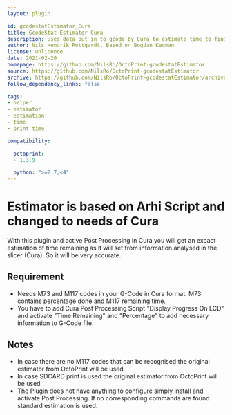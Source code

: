 ```yaml
---
layout: plugin

id: gcodestatEstimator_Cura
title: GcodeStat Estimator Cura
description: uses data put in to gcode by Cura to estimate time to finish print
author: Nils Hendrik Rottgardt, Based on Bogdan Kecman
license: unlicence
date: 2021-02-20
homepage: https://github.com/NilsRo/OctoPrint-gcodestatEstimator
source: https://github.com/NilsRo/OctoPrint-gcodestatEstimator
archive: https://github.com/NilsRo/OctoPrint-gcodestatEstimator/archive/master.zip
follow_dependency_links: false

tags:
- helper
- estimator
- estimation
- time
- print time

compatibility:

  octoprint:
  - 1.3.9

  python: ">=2.7,<4"
---
```


# Estimator is based on Arhi Script and changed to needs of Cura
With this plugin and active Post Processing in Cura you will get an excact estimation of time remaining as it will set from information analysed in the slicer (Cura). So it will be very accurate.

## Requirement
 * Needs M73 and M117 codes in your G-Code in Cura format. M73 contains percentage done and M117 remaining time.
 * You have to add Cura Post Processing Script "Display Progress On LCD" and activate "Time Remaining" and "Percentage" to add necessary information to G-Code file. 
## Notes
 * In case there are no M117 codes that can be recognised the original estimator from OctoPrint will be used
 * In case SDCARD print is used the original estimator from OctoPrint will be used
 * The Plugin does not have anything to configure simply install and activate Post Processing. If no corresponding commands are found standard estimation is used.
